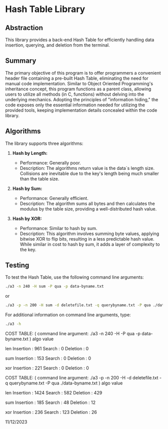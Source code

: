 # Hash Table Library

## Abstraction

This library provides a back-end Hash Table for efficiently handling data insertion, querying, and deletion from the terminal.

## Summary

The primary objective of this program is to offer programmers a convenient header file containing a pre-built Hash Table, eliminating the need for manual code implementation. Similar to Object Oriented Programming's inheritance concept, this program functions as a parent class, allowing users to utilize all methods (in C, functions) without delving into the underlying mechanics. Adopting the principles of "information hiding," the code exposes only the essential information needed for utilizing the provided tools, keeping implementation details concealed within the code library.

## Algorithms

The library supports three algorithms:

1. **Hash by Length:**
   - Performance: Generally poor.
   - Description: The algorithms return value is the data´s length size. Collisions are inevitable due to the      key's length being much smaller than the table size.

2. **Hash by Sum:**
   - Performance: Generally efficient.
   - Description: The algorithm sums all bytes and then calculates the modulus by the table size, providing a well-distributed hash value.

3. **Hash by XOR:**
   - Performance: Similar to hash by sum.
   - Description: This algorithm involves summing byte values, applying bitwise XOR to flip bits, resulting in a less predictable hash value. While similar in cost to hash by sum, it adds a layer of complexity to the key.

## Testing

To test the Hash Table, use the following command line arguments:

```bash
./a3 -n 240 -H sum -P qua -p data-byname.txt
```
or 

```bash
./a3 -p -n 200 -H sum -d deletefile.txt -q querybyname.txt -P qua ./data-byname.txt
```

For additional information on command line arguments, type:
```bash
./a3 -h
```

COST TABLE: ( command line argument: ./a3 -n 240 -H <algorithm> -P qua -p  data-byname.txt )
algo        value

len         Insertion : 961
            Search    : 0
            Deletion  : 0

sum         Insertion : 153
            Search    : 0
            Deletion  : 0

xor         Insertion : 221
            Search    : 0
            Deletion  : 0


COST TABLE: ( command line argument: ./a3 -p -n 200 -H <algorithm> -d deletefile.txt -q querybyname.txt -P qua ./data-byname.txt )
algo        value

len         Insertion : 1424
            Search    : 582
            Deletion  : 429

sum         Insertion : 185
            Search    : 48
            Deletion  : 12

xor         Insertion : 236
            Search    : 123
            Deletion  : 26

11/12/2023
